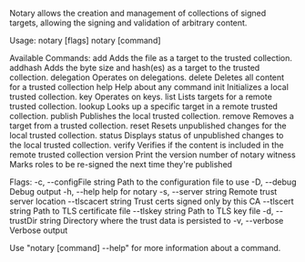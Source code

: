 Notary allows the creation and management of collections of signed targets, allowing the signing and validation of arbitrary content.

Usage:
  notary [flags]
  notary [command]

Available Commands:
  add         Adds the file as a target to the trusted collection.
  addhash     Adds the byte size and hash(es) as a target to the trusted collection.
  delegation  Operates on delegations.
  delete      Deletes all content for a trusted collection
  help        Help about any command
  init        Initializes a local trusted collection.
  key         Operates on keys.
  list        Lists targets for a remote trusted collection.
  lookup      Looks up a specific target in a remote trusted collection.
  publish     Publishes the local trusted collection.
  remove      Removes a target from a trusted collection.
  reset       Resets unpublished changes for the local trusted collection.
  status      Displays status of unpublished changes to the local trusted collection.
  verify      Verifies if the content is included in the remote trusted collection
  version     Print the version number of notary
  witness     Marks roles to be re-signed the next time they're published

Flags:
  -c, --configFile string   Path to the configuration file to use
  -D, --debug               Debug output
  -h, --help                help for notary
  -s, --server string       Remote trust server location
      --tlscacert string    Trust certs signed only by this CA
      --tlscert string      Path to TLS certificate file
      --tlskey string       Path to TLS key file
  -d, --trustDir string     Directory where the trust data is persisted to
  -v, --verbose             Verbose output

Use "notary [command] --help" for more information about a command.
